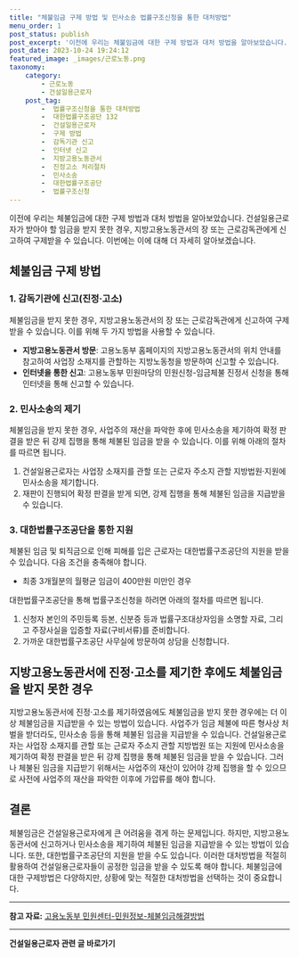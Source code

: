 ```yaml
---
title: "체불임금 구제 방법 및 민사소송 법률구조신청을 통한 대처방법"
menu_order: 1
post_status: publish
post_excerpt: '이전에 우리는 체불임금에 대한 구제 방법과 대처 방법을 알아보았습니다. 건설일용근로자가 받아야 할 임금을 받지 못한 경우, 지방고용노동관서의 장 또는 근로감독관에게 신고하여 구제받을 수 있습니다. 이번에는 이에 대해 더 자세히 알아보겠습니다.'
post_date: 2023-10-24 19:24:12
featured_image: _images/근로노동.png
taxonomy:
    category:
        - 근로노동
        - 건설일용근로자
    post_tag:
        -  법률구조신청을 통한 대처방법
        -  대한법률구조공단 132
        -  건설일용근로자
        -  구제 방법
        -  감독기관 신고
        -  인터넷 신고
        -  지방고용노동관서
        -  진정고소 처리절차
        -  민사소송
        -  대한법률구조공단
        -  법률구조신청
---
```



이전에 우리는 체불임금에 대한 구제 방법과 대처 방법을 알아보았습니다. 건설일용근로자가 받아야 할 임금을 받지 못한 경우, 지방고용노동관서의 장 또는 근로감독관에게 신고하여 구제받을 수 있습니다. 이번에는 이에 대해 더 자세히 알아보겠습니다.

## 체불임금 구제 방법

### 1. 감독기관에 신고(진정·고소)
체불임금을 받지 못한 경우, 지방고용노동관서의 장 또는 근로감독관에게 신고하여 구제받을 수 있습니다. 이를 위해 두 가지 방법을 사용할 수 있습니다.

- **지방고용노동관서 방문**: 고용노동부 홈페이지의 지방고용노동관서의 위치 안내를 참고하여 사업장 소재지를 관할하는 지방노동청을 방문하여 신고할 수 있습니다.
- **인터넷을 통한 신고**: 고용노동부 민원마당의 민원신청-임금체불 진정서 신청을 통해 인터넷을 통해 신고할 수 있습니다.

### 2. 민사소송의 제기
체불임금을 받지 못한 경우, 사업주의 재산을 파악한 후에 민사소송을 제기하여 확정 판결을 받은 뒤 강제 집행을 통해 체불된 임금을 받을 수 있습니다. 이를 위해 아래의 절차를 따르면 됩니다.

1. 건설일용근로자는 사업장 소재지를 관할 또는 근로자 주소지 관할 지방법원·지원에 민사소송을 제기합니다.
2. 재판이 진행되어 확정 판결을 받게 되면, 강제 집행을 통해 체불된 임금을 지급받을 수 있습니다.

### 3. 대한법률구조공단을 통한 지원
체불된 임금 및 퇴직금으로 인해 피해를 입은 근로자는 대한법률구조공단의 지원을 받을 수 있습니다. 다음 조건을 충족해야 합니다.

- 최종 3개월분의 월평균 임금이 400만원 미만인 경우

대한법률구조공단을 통해 법률구조신청을 하려면 아래의 절차를 따르면 됩니다.

1. 신청자 본인의 주민등록 등본, 신분증 등과 법률구조대상자임을 소명할 자료, 그리고 주장사실을 입증할 자료(구비서류)를 준비합니다.
2. 가까운 대한법률구조공단 사무실에 방문하여 상담을 신청합니다.

## 지방고용노동관서에 진정·고소를 제기한 후에도 체불임금을 받지 못한 경우

지방고용노동관서에 진정·고소를 제기하였음에도 체불임금을 받지 못한 경우에는 더 이상 체불임금을 지급받을 수 있는 방법이 있습니다. 사업주가 임금 체불에 따른 형사상 처벌을 받더라도, 민사소송 등을 통해 체불된 임금을 지급받을 수 있습니다. 건설일용근로자는 사업장 소재지를 관할 또는 근로자 주소지 관할 지방법원 또는 지원에 민사소송을 제기하여 확정 판결을 받은 뒤 강제 집행을 통해 체불된 임금을 받을 수 있습니다. 그러나 체불된 임금을 지급받기 위해서는 사업주의 재산이 있어야 강제 집행을 할 수 있으므로 사전에 사업주의 재산을 파악한 이후에 가압류를 해야 합니다.

## 결론

체불임금은 건설일용근로자에게 큰 어려움을 겪게 하는 문제입니다. 하지만, 지방고용노동관서에 신고하거나 민사소송을 제기하여 체불된 임금을 지급받을 수 있는 방법이 있습니다. 또한, 대한법률구조공단의 지원을 받을 수도 있습니다. 이러한 대처방법을 적절히 활용하여 건설일용근로자들이 공정한 임금을 받을 수 있도록 해야 합니다. 체불임금에 대한 구제방법은 다양하지만, 상황에 맞는 적절한 대처방법을 선택하는 것이 중요합니다.

---

**참고 자료:** [고용노동부 민원센터-민원정보-체불임금해결방법](https://www.moel.go.kr/mp/information/bul/infobulDetail.do?bbs_seq=2020080000000000000000057&category_code=bul0080000000&bbs_code=1000000000000&mode_yn=Y&tab_yn=N&cur_page=1)
<!-- wp:separator -->
<hr class="wp-block-separator has-alpha-channel-opacity"/>
<!-- /wp:separator -->

<!-- wp:group {"backgroundColor":"base","layout":{"type":"constrained"}} -->
<div class="wp-block-group has-base-background-color has-background"><!-- wp:paragraph {"align":"center","fontSize":"medium"} -->
<p class="has-text-align-center has-large-font-size"><strong>건설일용근로자 관련 글 바로가기</strong></p>
<!-- /wp:paragraph -->


<!-- wp:latest-posts {"categories":[{"id":9606,"count":19,"description":"","link":"https://uknowlaw.com/category/%ea%b1%b4%ec%84%a4%ec%9d%bc%ec%9a%a9%ea%b7%bc%eb%a1%9c%ec%9e%90/","name":"건설일용근로자","slug":"건설일용근로자","taxonomy":"category","parent":0,"meta":[],"_links":{"self":[{"href":"https://uknowlaw.com/wp-json/wp/v2/categories/9606"}],"collection":[{"href":"https://uknowlaw.com/wp-json/wp/v2/categories"}],"about":[{"href":"https://uknowlaw.com/wp-json/wp/v2/taxonomies/category"}],"wp:post_type":[{"href":"https://uknowlaw.com/wp-json/wp/v2/posts?categories=9606"}],"curies":[{"name":"wp","href":"https://api.w.org/{rel}","templated":true}]}}],"postsToShow":100,"excerptLength":28,"postLayout":"grid","columns":2,"featuredImageAlign":"left","featuredImageSizeSlug":"large","fontSize":18px} /--></div>
<!-- /wp:group -->